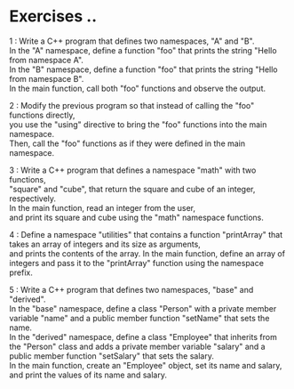# Exercises ..

1 : Write a C++ program that defines two namespaces, "A" and "B".  
In the "A" namespace, define a function "foo" that prints the string "Hello from namespace A".  
In the "B" namespace, define a function "foo" that prints the string "Hello from namespace B".  
In the main function, call both "foo" functions and observe the output.

2 : Modify the previous program so that instead of calling the "foo" functions directly,  
you use the "using" directive to bring the "foo" functions into the main namespace.  
Then, call the "foo" functions as if they were defined in the main namespace.

3 : Write a C++ program that defines a namespace "math" with two functions,  
"square" and "cube", that return the square and cube of an integer, respectively.  
In the main function, read an integer from the user,  
and print its square and cube using the "math" namespace functions.

4 : Define a namespace "utilities" that contains a function "printArray" that takes an array of integers and its size as arguments,  
and prints the contents of the array. In the main function, define an array of integers and pass it to the "printArray" function using the namespace prefix.

5 : Write a C++ program that defines two namespaces, "base" and "derived".  
In the "base" namespace, define a class "Person" with a private member variable "name" and a public member function "setName" that sets the name.  
In the "derived" namespace, define a class "Employee" that inherits from the "Person" class and adds a private member variable "salary" and a public member function "setSalary" that sets the salary.  
In the main function, create an "Employee" object, set its name and salary, and print the values of its name and salary.
